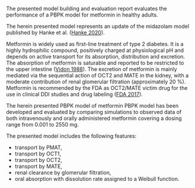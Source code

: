 The presented model building and evaluation report evaluates the performance of a PBPK model for metformin in healthy adults.

The herein presented model represents an update of the midazolam model published by Hanke et al. ([Hanke 2020](#5-references)).  

Metformin is widely used as first-line treatment of type 2 diabetes. It is a highly hydrophilic compound, positively
charged at physiological pH and depends on active transport for its absorption, distribution and excretion. The absorption of metformin is saturable and reported to be restricted to the upper intestine ([Vidon 1988](#5-references)). The excretion of metformin is mainly mediated via the sequential action of OCT2 and MATE in the kidney, with a moderate contribution of renal glomerular filtration (approximately 20 %). Metformin is recommended by the FDA as OCT2/MATE victim drug for the use in clinical DDI studies and drug labeling ([FDA 2017](#5-references)).

The herein presented PBPK model of metformin PBPK model has been developed and evaluated by comparing simulations to observed data of both intravenously and orally administered metformin covering a dosing range from 0.001 to 2550 mg.

The presented model includes the following features:

- transport by PMAT,
- transport by OCT1,
- transport by OCT2,
- transport by MATE,
- renal clearance by glomerular filtration,
- oral absorption with dissolution rate assigned to a Weibull function.
